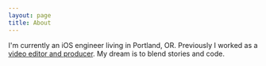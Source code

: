 ```yaml
---
layout: page
title: About
---
```


I'm currently an iOS engineer living in Portland, OR. Previously I worked as a [video editor and producer](https://vimeo.com/92269602). My dream is to blend stories and code.
